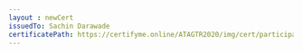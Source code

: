 ```yaml
--- 
layout : newCert 
issuedTo: Sachin Darawade 
certificatePath: https://certifyme.online/ATAGTR2020/img/cert/participant/SachinDarawade_2468c.png
--- 
```

